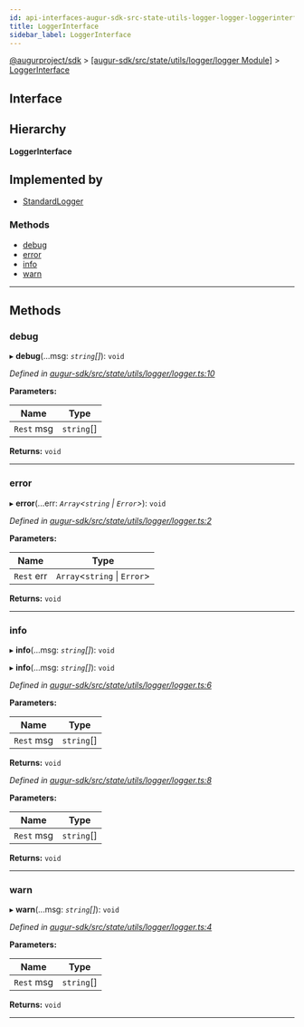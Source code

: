 ```yaml
---
id: api-interfaces-augur-sdk-src-state-utils-logger-logger-loggerinterface
title: LoggerInterface
sidebar_label: LoggerInterface
---
```


[@augurproject/sdk](api-readme.md) > [[augur-sdk/src/state/utils/logger/logger Module]](api-modules-augur-sdk-src-state-utils-logger-logger-module.md) > [LoggerInterface](api-interfaces-augur-sdk-src-state-utils-logger-logger-loggerinterface.md)

## Interface

## Hierarchy

**LoggerInterface**

## Implemented by

* [StandardLogger](api-classes-augur-sdk-src-state-utils-logger-standardlogger-standardlogger.md)

### Methods

* [debug](api-interfaces-augur-sdk-src-state-utils-logger-logger-loggerinterface.md#debug)
* [error](api-interfaces-augur-sdk-src-state-utils-logger-logger-loggerinterface.md#error)
* [info](api-interfaces-augur-sdk-src-state-utils-logger-logger-loggerinterface.md#info)
* [warn](api-interfaces-augur-sdk-src-state-utils-logger-logger-loggerinterface.md#warn)

---

## Methods

<a id="debug"></a>

###  debug

▸ **debug**(...msg: *`string`[]*): `void`

*Defined in [augur-sdk/src/state/utils/logger/logger.ts:10](https://github.com/AugurProject/augur/blob/304ca83772/packages/augur-sdk/src/state/utils/logger/logger.ts#L10)*

**Parameters:**

| Name | Type |
| ------ | ------ |
| `Rest` msg | `string`[] |

**Returns:** `void`

___
<a id="error"></a>

###  error

▸ **error**(...err: *`Array`<`string` \| `Error`>*): `void`

*Defined in [augur-sdk/src/state/utils/logger/logger.ts:2](https://github.com/AugurProject/augur/blob/304ca83772/packages/augur-sdk/src/state/utils/logger/logger.ts#L2)*

**Parameters:**

| Name | Type |
| ------ | ------ |
| `Rest` err | `Array`<`string` \| `Error`> |

**Returns:** `void`

___
<a id="info"></a>

###  info

▸ **info**(...msg: *`string`[]*): `void`

▸ **info**(...msg: *`string`[]*): `void`

*Defined in [augur-sdk/src/state/utils/logger/logger.ts:6](https://github.com/AugurProject/augur/blob/304ca83772/packages/augur-sdk/src/state/utils/logger/logger.ts#L6)*

**Parameters:**

| Name | Type |
| ------ | ------ |
| `Rest` msg | `string`[] |

**Returns:** `void`

*Defined in [augur-sdk/src/state/utils/logger/logger.ts:8](https://github.com/AugurProject/augur/blob/304ca83772/packages/augur-sdk/src/state/utils/logger/logger.ts#L8)*

**Parameters:**

| Name | Type |
| ------ | ------ |
| `Rest` msg | `string`[] |

**Returns:** `void`

___
<a id="warn"></a>

###  warn

▸ **warn**(...msg: *`string`[]*): `void`

*Defined in [augur-sdk/src/state/utils/logger/logger.ts:4](https://github.com/AugurProject/augur/blob/304ca83772/packages/augur-sdk/src/state/utils/logger/logger.ts#L4)*

**Parameters:**

| Name | Type |
| ------ | ------ |
| `Rest` msg | `string`[] |

**Returns:** `void`

___

